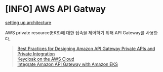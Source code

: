 # [INFO] AWS API Gatway
[setting up architecture](https://www.figma.com/file/S2DOSEQfGo3PSdgmqjmZFF/aws-domain)

AWS private resource(EKS)에 대한 접속을 제어하기 위해 API Gateway를 사용한다.

> [Best Practices for Designing Amazon API Gateway Private APIs and Private Integration](https://docs.aws.amazon.com/whitepapers/latest/best-practices-api-gateway-private-apis-integration/best-practices-api-gateway-private-apis-integration.pdf?did=wp_card&trk=wp_card)  
	[Keycloak on the AWS Cloud](https://aws-quickstart.github.io/quickstart-keycloak/)  
	[Integrate Amazon API Gateway with Amazon EKS](https://aws.amazon.com/ko/blogs/containers/integrate-amazon-api-gateway-with-amazon-eks/)
	
	
